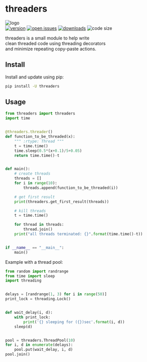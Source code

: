 # threaders
![logo](https://www.qaviton.com/wp-content/uploads/logo-svg.svg)  
[![version](https://img.shields.io/pypi/v/threaders.svg)](https://pypi.python.org/pypi)
[![open issues](https://img.shields.io/github/issues/yehonadav/threaders)](https://github/issues-raw/yehonadav/threaders)
[![downloads](https://img.shields.io/pypi/dm/threaders.svg)](https://pypi.python.org/pypi)
![code size](https://img.shields.io/github/languages/code-size/yeahonadav/threaders)

threaders is a small module to help write  
clean threaded code using threading decorators  
and minimize repeating copy-paste actions.  

## Install

Install and update using pip:
```bash
pip install -U threaders
```

## Usage

```python
from threaders import threaders
import time


@threaders.threader()
def function_to_be_threaded(x):
    """ :rtype: Thread """
    t = time.time()
    time.sleep(0.5*(x+0.1)/5+0.05)
    return time.time()-t


def main():
    # create threads
    threads = []
    for i in range(10):
        threads.append(function_to_be_threaded(i))

    # get first result
    print(threaders.get_first_result(threads))

    # kill threads
    t = time.time()

    for thread in threads:
        thread.join()
    print("all threads terminated: {}".format(time.time()-t))


if __name__ == "__main__":
    main()
```
  
Example with a thread pool:
```python
from random import randrange
from time import sleep
import threading


delays = [randrange(1, 3) for i in range(50)]
print_lock = threading.Lock()


def wait_delay(i, d):
    with print_lock:
        print('{} sleeping for ({})sec'.format(i, d))
    sleep(d)


pool = threaders.ThreadPool(10)
for i, d in enumerate(delays):
    pool.put(wait_delay, i, d)
pool.join()
```
